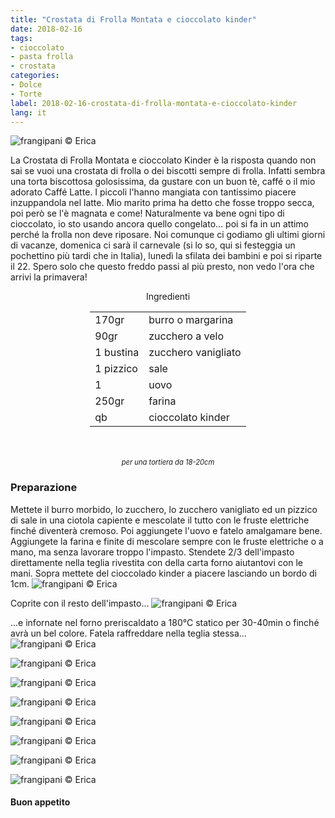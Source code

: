 ```yaml
---
title: "Crostata di Frolla Montata e cioccolato kinder"
date: 2018-02-16
tags:
- cioccolato
- pasta frolla
- crostata
categories:
- Dolce
- Torte 
label: 2018-02-16-crostata-di-frolla-montata-e-cioccolato-kinder
lang: it 
---
```

![](header.jpg "frangipani © Erica")

La Crostata di Frolla Montata e cioccolato Kinder è la risposta quando non sai se vuoi una crostata di frolla o dei biscotti sempre di frolla. Infatti sembra una torta biscottosa golosissima, da gustare con un buon tè, caffé o il mio adorato Caffé Latte. I piccoli l'hanno mangiata con tantissimo piacere inzuppandola nel latte. Mio marito prima ha detto che fosse troppo secca, poi però se l'è magnata e come! Naturalmente va bene ogni tipo di cioccolato, io sto usando ancora quello congelato... poi si fa in un attimo perché la frolla non deve riposare. Noi comunque ci godiamo gli ultimi giorni di vacanze, domenica ci sarà il carnevale (si lo so, qui si festeggia un pochettino più tardi che in Italia), lunedì la sfilata dei bambini e poi si riparte il 22. Spero solo che questo freddo passi al più presto, non vedo l'ora che arrivi la primavera!

<div id="wrapper" style="text-align: center">
  <div id="yourdiv" style="display: inline-block;">
    <div class="ingredients">
      <div class="ingredients-title">Ingredienti</div>
      <table>
        <tbody>
          <tr>
            <td>170gr</td>
            <td>burro o margarina</td>
          </tr>
          <tr>
            <td>90gr</td>
            <td>zucchero a velo</td>
          </tr>
          <tr>
            <td>1 bustina</td>
            <td>zucchero vanigliato</td>
          </tr>
          <tr>
            <td>1 pizzico</td>
            <td>sale</td>
          </tr>
          <tr>
            <td>1</td>
            <td>uovo</td>
          </tr>
          <tr>
            <td>250gr</td>
            <td>farina</td>
          </tr>
          <tr>
            <td>qb</td>
            <td>cioccolato kinder</td>
          </tr>
        </tbody>
      </table>
      <br></br>
      <i class="pull-right" style="font-size: 80%;">per una tortiera da 18-20cm</i>
    </div>
  </div>
</div>

<h3>
  <font color="grey">
    <i class="fa-solid fa-gears"></i>
  </font> Preparazione
</h3>

Mettete il burro morbido, lo zucchero, lo zucchero vanigliato ed un pizzico di sale in una ciotola capiente e mescolate il tutto con le fruste elettriche finché diventerà cremoso. Poi aggiungete l'uovo e fatelo amalgamare bene. Aggiungete la farina e finite di mescolare sempre con le fruste elettriche o a mano, ma senza lavorare troppo l'impasto. Stendete 2/3 dell'impasto direttamente nella teglia rivestita con della carta forno aiutantovi con le mani. Sopra mettete del cioccolado kinder a piacere lasciando un bordo di 1cm.
![](kinder.jpg "frangipani © Erica")

Coprite con il resto dell'impasto...
![](teglia.jpg "frangipani © Erica")

...e infornate nel forno preriscaldato a 180°C statico per 30-40min o finché avrà un bel colore. Fatela raffreddare nella teglia stessa...
![](risultato1.jpg "frangipani © Erica")

![](risultato2.jpg "frangipani © Erica")

![](risultato3.jpg "frangipani © Erica")

![](risultato4.jpg "frangipani © Erica")

![](risultato5.jpg "frangipani © Erica")

![](risultato6.jpg "frangipani © Erica")

![](risultato7.jpg "frangipani © Erica")

![](risultato8.jpg "frangipani © Erica")

<h4>Buon appetito
  <font color="red">
    <i class="fa-regular fa-face-smile"></i>
  </font>
</h4>